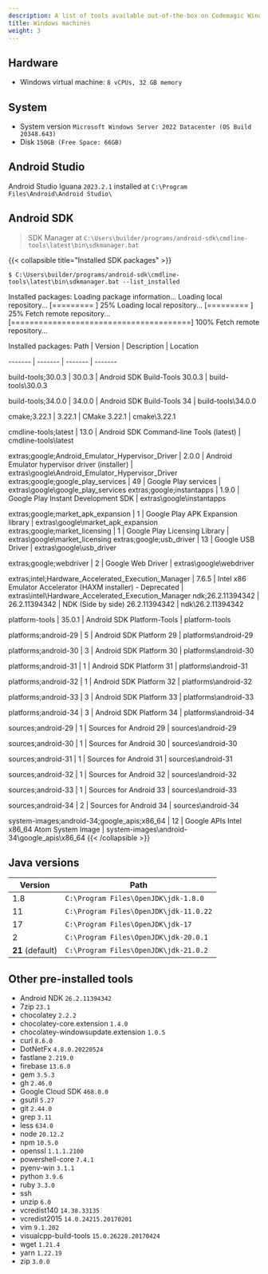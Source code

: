 ```yaml
---
description: A list of tools available out-of-the-box on Codemagic Windows build machines.
title: Windows machines
weight: 3
---
```


## Hardware

- Windows virtual machine: `8 vCPUs, 32 GB memory`

## System

- System version `Microsoft Windows Server 2022 Datacenter (OS Build 20348.643)`
- Disk `150GB (Free Space: 66GB)`


## Android Studio

Android Studio Iguana `2023.2.1` installed at `C:\Program Files\Android\Android Studio\`


## Android SDK

> SDK Manager at `C:\Users\builder/programs/android-sdk\cmdline-tools\latest\bin\sdkmanager.bat`

{{< collapsible title="Installed SDK packages" >}}
```
$ C:\Users\builder/programs/android-sdk\cmdline-tools\latest\bin\sdkmanager.bat --list_installed
```

Installed packages:
Loading package information...
Loading local repository...
[=========                              ] 25% Loading local repository...
[=========                              ] 25% Fetch remote repository...
[=======================================] 100% Fetch remote repository...

Installed packages:
  Path                                                | Version       | Description                                                  | Location

  -------                                             | -------       | -------                                                      | -------

  build-tools;30.0.3                                  | 30.0.3        | Android SDK Build-Tools 30.0.3                               | build-tools\30.0.3

  build-tools;34.0.0                                  | 34.0.0        | Android SDK Build-Tools 34                                   | build-tools\34.0.0

  cmake;3.22.1                                        | 3.22.1        | CMake 3.22.1                                                 | cmake\3.22.1

  cmdline-tools;latest                                | 13.0          | Android SDK Command-line Tools (latest)                      | cmdline-tools\latest

  extras;google;Android_Emulator_Hypervisor_Driver    | 2.0.0         | Android Emulator hypervisor driver (installer)               | extras\google\Android_Emulator_Hypervisor_Driver
  extras;google;google_play_services                  | 49            | Google Play services                                         | extras\google\google_play_services
  extras;google;instantapps                           | 1.9.0         | Google Play Instant Development SDK                          | extras\google\instantapps

  extras;google;market_apk_expansion                  | 1             | Google Play APK Expansion library                            | extras\google\market_apk_expansion
  extras;google;market_licensing                      | 1             | Google Play Licensing Library                                | extras\google\market_licensing
  extras;google;usb_driver                            | 13            | Google USB Driver                                            | extras\google\usb_driver

  extras;google;webdriver                             | 2             | Google Web Driver                                            | extras\google\webdriver

  extras;intel;Hardware_Accelerated_Execution_Manager | 7.6.5         | Intel x86 Emulator Accelerator (HAXM installer) - Deprecated | extras\intel\Hardware_Accelerated_Execution_Manager
  ndk;26.2.11394342                                   | 26.2.11394342 | NDK (Side by side) 26.2.11394342                             | ndk\26.2.11394342

  platform-tools                                      | 35.0.1        | Android SDK Platform-Tools                                   | platform-tools

  platforms;android-29                                | 5             | Android SDK Platform 29                                      | platforms\android-29

  platforms;android-30                                | 3             | Android SDK Platform 30                                      | platforms\android-30

  platforms;android-31                                | 1             | Android SDK Platform 31                                      | platforms\android-31

  platforms;android-32                                | 1             | Android SDK Platform 32                                      | platforms\android-32

  platforms;android-33                                | 3             | Android SDK Platform 33                                      | platforms\android-33

  platforms;android-34                                | 3             | Android SDK Platform 34                                      | platforms\android-34

  sources;android-29                                  | 1             | Sources for Android 29                                       | sources\android-29

  sources;android-30                                  | 1             | Sources for Android 30                                       | sources\android-30

  sources;android-31                                  | 1             | Sources for Android 31                                       | sources\android-31

  sources;android-32                                  | 1             | Sources for Android 32                                       | sources\android-32

  sources;android-33                                  | 1             | Sources for Android 33                                       | sources\android-33

  sources;android-34                                  | 2             | Sources for Android 34                                       | sources\android-34

  system-images;android-34;google_apis;x86_64         | 12            | Google APIs Intel x86_64 Atom System Image                   | system-images\android-34\google_apis\x86_64
{{< /collapsible >}}



## Java versions

| **Version** | **Path** |
|---------|------|
| 1.8 | `C:\Program Files\OpenJDK\jdk-1.8.0` |
| 11 | `C:\Program Files\OpenJDK\jdk-11.0.22` |
| 17 | `C:\Program Files\OpenJDK\jdk-17` |
| 2 | `C:\Program Files\OpenJDK\jdk-20.0.1` |
| **21** (default) | `C:\Program Files\OpenJDK\jdk-21.0.2` |


## Other pre-installed tools

- Android NDK `26.2.11394342`
- 7zip `23.1`
- chocolatey `2.2.2`
- chocolatey-core.extension `1.4.0`
- chocolatey-windowsupdate.extension `1.0.5`
- curl `8.6.0`
- DotNetFx `4.8.0.20220524`
- fastlane `2.219.0`
- firebase `13.6.0`
- gem `3.5.3`
- gh `2.46.0`
- Google Cloud SDK `468.0.0` 
- gsutil `5.27`
- git `2.44.0`
- grep `3.11`
- less `634.0`
- node `20.12.2`
- npm `10.5.0`
- openssl `1.1.1.2100`
- powershell-core `7.4.1`
- pyenv-win `3.1.1`
- python `3.9.6`
- ruby `3.3.0`
- ssh
- unzip `6.0`
- vcredist140 `14.38.33135`
- vcredist2015 `14.0.24215.20170201`
- vim `9.1.202`
- visualcpp-build-tools `15.0.26228.20170424`
- wget `1.21.4`
- yarn `1.22.19`
- zip `3.0.0`
